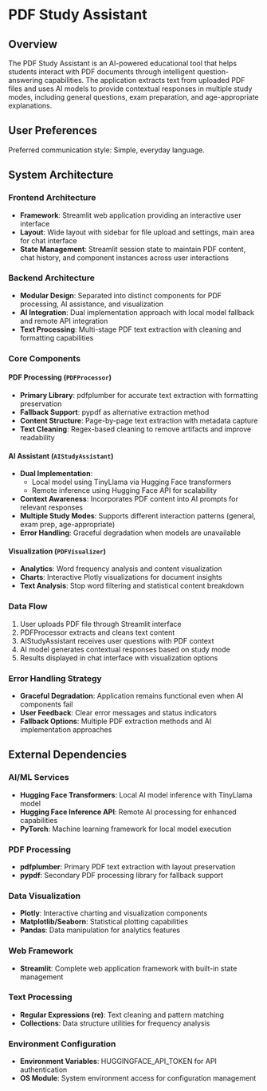 # PDF Study Assistant

## Overview

The PDF Study Assistant is an AI-powered educational tool that helps students interact with PDF documents through intelligent question-answering capabilities. The application extracts text from uploaded PDF files and uses AI models to provide contextual responses in multiple study modes, including general questions, exam preparation, and age-appropriate explanations.

## User Preferences

Preferred communication style: Simple, everyday language.

## System Architecture

### Frontend Architecture
- **Framework**: Streamlit web application providing an interactive user interface
- **Layout**: Wide layout with sidebar for file upload and settings, main area for chat interface
- **State Management**: Streamlit session state to maintain PDF content, chat history, and component instances across user interactions

### Backend Architecture
- **Modular Design**: Separated into distinct components for PDF processing, AI assistance, and visualization
- **AI Integration**: Dual implementation approach with local model fallback and remote API integration
- **Text Processing**: Multi-stage PDF text extraction with cleaning and formatting capabilities

### Core Components

#### PDF Processing (`PDFProcessor`)
- **Primary Library**: pdfplumber for accurate text extraction with formatting preservation
- **Fallback Support**: pypdf as alternative extraction method
- **Content Structure**: Page-by-page text extraction with metadata capture
- **Text Cleaning**: Regex-based cleaning to remove artifacts and improve readability

#### AI Assistant (`AIStudyAssistant`)
- **Dual Implementation**: 
  - Local model using TinyLlama via Hugging Face transformers
  - Remote inference using Hugging Face API for scalability
- **Context Awareness**: Incorporates PDF content into AI prompts for relevant responses
- **Multiple Study Modes**: Supports different interaction patterns (general, exam prep, age-appropriate)
- **Error Handling**: Graceful degradation when models are unavailable

#### Visualization (`PDFVisualizer`)
- **Analytics**: Word frequency analysis and content visualization
- **Charts**: Interactive Plotly visualizations for document insights
- **Text Analysis**: Stop word filtering and statistical content breakdown

### Data Flow
1. User uploads PDF file through Streamlit interface
2. PDFProcessor extracts and cleans text content
3. AIStudyAssistant receives user questions with PDF context
4. AI model generates contextual responses based on study mode
5. Results displayed in chat interface with visualization options

### Error Handling Strategy
- **Graceful Degradation**: Application remains functional even when AI components fail
- **User Feedback**: Clear error messages and status indicators
- **Fallback Options**: Multiple PDF extraction methods and AI implementation approaches

## External Dependencies

### AI/ML Services
- **Hugging Face Transformers**: Local AI model inference with TinyLlama model
- **Hugging Face Inference API**: Remote AI processing for enhanced capabilities
- **PyTorch**: Machine learning framework for local model execution

### PDF Processing
- **pdfplumber**: Primary PDF text extraction with layout preservation
- **pypdf**: Secondary PDF processing library for fallback support

### Data Visualization
- **Plotly**: Interactive charting and visualization components
- **Matplotlib/Seaborn**: Statistical plotting capabilities
- **Pandas**: Data manipulation for analytics features

### Web Framework
- **Streamlit**: Complete web application framework with built-in state management

### Text Processing
- **Regular Expressions (re)**: Text cleaning and pattern matching
- **Collections**: Data structure utilities for frequency analysis

### Environment Configuration
- **Environment Variables**: HUGGINGFACE_API_TOKEN for API authentication
- **OS Module**: System environment access for configuration management